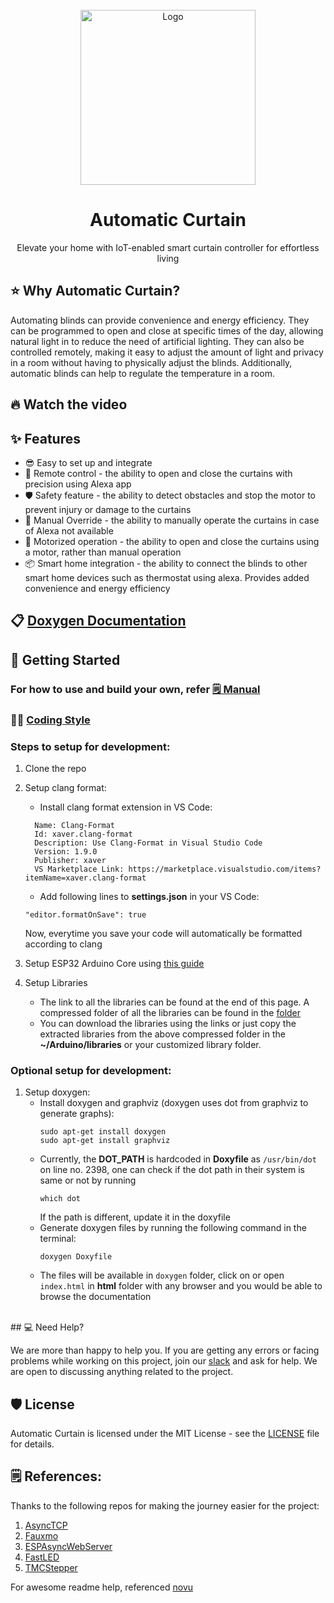 </br>

<div align="center">
  <a href="https://novu.co" target="_blank">
  <picture>
    <source media="(prefers-color-scheme: dark)" srcset="https://user-images.githubusercontent.com/8872447/165779319-34962ccc-3149-466c-b1da-97fd93254520.png">
    <img src="https://user-images.githubusercontent.com/8872447/165779274-22a190da-3284-487e-bd1e-14983df12cbb.png" width="280" alt="Logo"/>
  </picture>
  </a>
</div>

<h1 align="center">Automatic Curtain</h1>

<div align="center">
Elevate your home with IoT-enabled smart curtain controller for effortless living
</div>

## ⭐️ Why Automatic Curtain?
Automating blinds can provide convenience and energy efficiency. They can be programmed to open and close at specific times of the day, allowing natural light in to reduce the need of artificial lighting. They can also be controlled remotely, making it easy to adjust the amount of light and privacy in a room without having to physically adjust the blinds. Additionally, automatic blinds can help to regulate the temperature in a room.
## 🔥 Watch the video

## ✨ Features

- 😎 Easy to set up and integrate
- 📱 Remote control - the ability to open and close the curtains with precision using Alexa app
- 🛡 Safety feature - the ability to detect obstacles and stop the motor to prevent injury or damage to the curtains
- 💅 Manual Override - the ability to manually operate the curtains in case of Alexa not available
- 🚀 Motorized operation - the ability to open and close the curtains using a motor, rather than manual operation
- 📦 Smart home integration - the ability to connect the blinds to other smart home devices such as thermostat using alexa. Provides added convenience and energy efficiency

## 📋 [Doxygen Documentation](https://mahimanagit.github.io/automatic_curtain/)

## 🚀 Getting Started
### For how to use and build your own, refer [🗒 Manual](resources/MANUAL/manual.pdf)
### 👨‍💻 [Coding Style](https://google.github.io/styleguide/cppguide.html)
### Steps to setup for development:
1. Clone the repo
2. Setup clang format:
   - Install clang format extension in VS Code: 
    ```
      Name: Clang-Format
      Id: xaver.clang-format
      Description: Use Clang-Format in Visual Studio Code
      Version: 1.9.0
      Publisher: xaver
      VS Marketplace Link: https://marketplace.visualstudio.com/items?itemName=xaver.clang-format
    ```
   - Add following lines to **settings.json** in your VS Code:
    ```
    "editor.formatOnSave": true
    ```
    Now, everytime you save your code will automatically be formatted according to clang
    
3. Setup ESP32 Arduino Core using [this guide](https://randomnerdtutorials.com/installing-the-esp32-board-in-arduino-ide-windows-instructions/)
   
4. Setup Libraries
   - The link to all the libraries can be found at the end of this page. A compressed folder of all the libraries can be found in the [folder](resources/LIBRARY_ZIP/ac_lib.zip)
   - You can download the libraries using the links or just copy the extracted libraries from the above compressed folder in the **~/Arduino/libraries** or your customized library folder.

### Optional setup for development:
1. Setup doxygen:
   - Install doxygen and graphviz (doxygen uses dot from graphviz to generate graphs):
      ```
      sudo apt-get install doxygen
      sudo apt-get install graphviz 
      ```
   - Currently, the **DOT_PATH** is hardcoded in **Doxyfile** as `/usr/bin/dot` on line no. 2398, one can check if the dot path in their system is same or not by running
      ```
      which dot
      ```
      If the path is different, update it in the doxyfile
   - Generate doxygen files by running the following command in the terminal:
      ```
      doxygen Doxyfile
      ```
    - The files will be available in `doxygen` folder, click on or open `index.html` in **html** folder with any browser and you would be able to browse the documentation


</br>
## 💻 Need Help?

We are more than happy to help you. If you are getting any errors or facing problems while working on this project, join our [slack](https://join.slack.com/t/mad-myj2315/shared_invite/zt-1n3oqsv1z-pdAomyv074gVCvfYfFaRgA) and ask for help. We are open to discussing anything related to the project.

## 🛡️ License

Automatic Curtain is licensed under the MIT License - see the [LICENSE](LICENSE.md) file for details.


## 🗒 References:

Thanks to the following repos for making the journey easier for the project:

1. [AsyncTCP](https://github.com/me-no-dev/AsyncTCP.git)
2. [Fauxmo](https://github.com/vintlabs/fauxmoESP.git)
3. [ESPAsyncWebServer](https://github.com/me-no-dev/ESPAsyncWebServer.git)
4. [FastLED](https://github.com/FastLED/FastLED.git)
5. [TMCStepper](https://github.com/teemuatlut/TMCStepper.gi)

For awesome readme help, referenced [novu](https://github.com/novuhq/novu)
